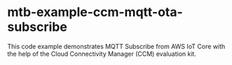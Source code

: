 # mtb-example-ccm-mqtt-ota-subscribe
This code example demonstrates MQTT Subscribe from AWS IoT Core with the help of the Cloud Connectivity Manager (CCM) evaluation kit.
